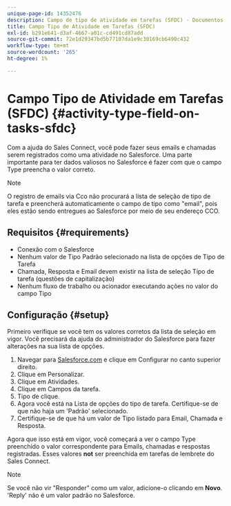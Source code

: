 ```yaml
---
unique-page-id: 14352476
description: Campo de tipo de atividade em tarefas (SFDC) - Documentos do Marketo - Documentação do produto
title: Campo Tipo de Atividade em Tarefas (SFDC)
exl-id: b291e641-d3af-4667-a01c-cd491cd87add
source-git-commit: 72e1d29347bd5b77107da1e9c30169cb6490c432
workflow-type: tm+mt
source-wordcount: '265'
ht-degree: 1%

---
```


# Campo Tipo de Atividade em Tarefas (SFDC) {#activity-type-field-on-tasks-sfdc}

Com a ajuda do Sales Connect, você pode fazer seus emails e chamadas serem registrados como uma atividade no Salesforce. Uma parte importante para ter dados valiosos no Salesforce é fazer com que o campo Type preencha o valor correto.

>[!NOTE]
>
>O registro de emails via Cco não procurará a lista de seleção de tipo de tarefa e preencherá automaticamente o campo de tipo como &quot;email&quot;, pois eles estão sendo entregues ao Salesforce por meio de seu endereço CCO.

## Requisitos {#requirements}

* Conexão com o Salesforce
* Nenhum valor de Tipo Padrão selecionado na lista de opções de Tipo de Tarefa
* Chamada, Resposta e Email devem existir na lista de seleção Tipo de tarefa (questões de capitalização)
* Nenhum fluxo de trabalho ou acionador executando ações no valor do campo Tipo

## Configuração {#setup}

Primeiro verifique se você tem os valores corretos da lista de seleção em vigor. Você precisará da ajuda do administrador do Salesforce para fazer alterações na sua lista de opções.

1. Navegar para [Salesforce.com](https://salesforce.com) e clique em Configurar no canto superior direito.
1. Clique em Personalizar.
1. Clique em Atividades.
1. Clique em Campos da tarefa.
1. Tipo de clique.
1. Agora você está na Lista de opções do tipo de tarefa. Certifique-se de que não haja um &#39;Padrão&#39; selecionado.
1. Certifique-se de que há um valor de Tipo listado para Email, Chamada e Resposta.

Agora que isso está em vigor, você começará a ver o campo Type preenchido o valor correspondente para Emails, chamadas e respostas registradas. Esses valores **not** ser preenchida em tarefas de lembrete do Sales Connect.

>[!NOTE]
>
>Se você não vir &quot;Responder&quot; como um valor, adicione-o clicando em **Novo**. &#39;Reply&#39; não é um valor padrão no Salesforce.
